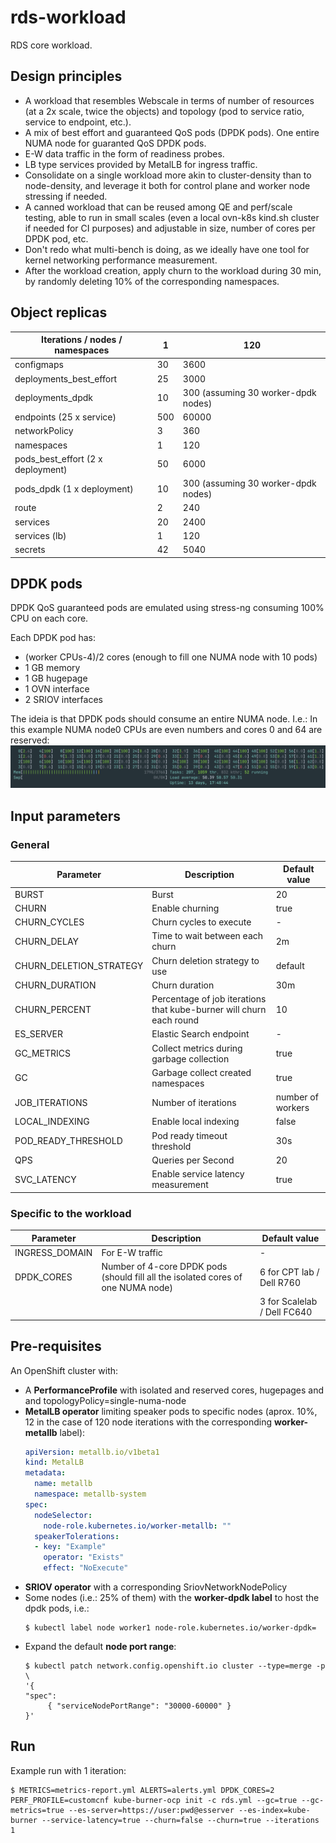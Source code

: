# rds-workload

RDS core workload.

## Design principles

 - A workload that resembles Webscale in terms of number of resources (at a 2x scale, twice the objects) and topology (pod to service ratio, service to endpoint, etc.).
 - A mix of best effort and guaranteed QoS pods (DPDK pods). One entire NUMA node for guaranted QoS DPDK pods.
 - E-W data traffic in the form of readiness probes.
 - LB type services provided by MetalLB for ingress traffic.
 - Consolidate on a single workload more akin to cluster-density than to node-density, and leverage it both for control plane and worker node stressing if needed.
 - A canned workload that can be reused among QE and perf/scale testing, able to run in small scales (even a local ovn-k8s kind.sh cluster if needed for CI purposes) and adjustable in size, number of cores per DPDK pod, etc.
 - Don't redo what multi-bench is doing, as we ideally have one tool for kernel networking performance measurement.
 - After the workload creation, apply churn to the workload during 30 min, by randomly deleting 10% of the corresponding namespaces.

## Object replicas

| Iterations / nodes / namespaces   | 1   | 120                                 |
| --------------------------------- | --- | ----------------------------------- |
| configmaps                        | 30  | 3600                                |
| deployments_best_effort           | 25  | 3000                                |
| deployments_dpdk                  | 10  | 300 (assuming 30 worker-dpdk nodes) |
| endpoints (25 x service)          | 500 | 60000                               |
| networkPolicy                     | 3   | 360                                 |
| namespaces                        | 1   | 120                                 |
| pods_best_effort (2 x deployment) | 50  | 6000                                |
| pods_dpdk (1 x deployment)        | 10  | 300 (assuming 30 worker-dpdk nodes) |
| route                             | 2   | 240                                 |
| services                          | 20  | 2400                                |
| services (lb)                     | 1   | 120                                 |
| secrets                           | 42  | 5040                                |

## DPDK pods

DPDK QoS guaranteed pods are emulated using stress-ng consuming 100% CPU on each core.

Each DPDK pod has:
 - (worker CPUs-4)/2 cores (enough to fill one NUMA node with 10 pods)
 - 1 GB memory
 - 1 GB hugepage
 - 1 OVN interface
 - 2 SRIOV interfaces

The ideia is that DPDK pods should consume an entire NUMA node. I.e.: In this example NUMA node0 CPUs are even numbers and cores 0 and 64 are reserved:
     ![](./img/dpdk_pods.png)

## Input parameters

### General

| Parameter               | Description                                                         | Default value     |
| ----------------------- | ------------------------------------------------------------------- | ----------------- |
| BURST                   | Burst                                                               | 20                |
| CHURN                   | Enable churning                                                     | true              |
| CHURN_CYCLES            | Churn cycles to execute                                             | -                 |
| CHURN_DELAY             | Time to wait between each churn                                     | 2m                |
| CHURN_DELETION_STRATEGY | Churn deletion strategy to use                                      | default           |
| CHURN_DURATION          | Churn duration                                                      | 30m               |
| CHURN_PERCENT           | Percentage of job iterations that kube-burner will churn each round | 10                |
| ES_SERVER               | Elastic Search endpoint                                             | -                 |
| GC_METRICS              | Collect metrics during garbage collection                           | true              |
| GC                      | Garbage collect created namespaces                                  | true              |
| JOB_ITERATIONS          | Number of iterations                                                | number of workers |
| LOCAL_INDEXING          | Enable local indexing                                               | false             |
| POD_READY_THRESHOLD     | Pod ready timeout threshold                                         | 30s               |
| QPS                     | Queries per Second                                                  | 20                |
| SVC_LATENCY             | Enable service latency measurement                                  | true              |


### Specific to the workload

| Parameter      | Description                                                                      | Default value               |
| -------------- | -------------------------------------------------------------------------------- | --------------------------- |
| INGRESS_DOMAIN | For E-W traffic                                                                  | -                           |
| DPDK_CORES     | Number of 4-core DPDK pods (should fill all the isolated cores of one NUMA node) | 6 for CPT lab / Dell R760   |
|                |                                                                                  | 3 for Scalelab / Dell FC640 |

## Pre-requisites

An OpenShift cluster with:
 - A **PerformanceProfile** with isolated and reserved cores, hugepages and and topologyPolicy=single-numa-node
 - **MetalLB operator** limiting speaker pods to specific nodes (aprox. 10%, 12 in the case of 120 node iterations with the corresponding **worker-metallb** label):
     ```yaml
     apiVersion: metallb.io/v1beta1
     kind: MetalLB
     metadata:
       name: metallb
       namespace: metallb-system
     spec:
       nodeSelector:
         node-role.kubernetes.io/worker-metallb: ""
       speakerTolerations:
       - key: "Example"
         operator: "Exists"
         effect: "NoExecute"
     ```
 - **SRIOV operator** with a corresponding SriovNetworkNodePolicy
 - Some nodes (i.e.: 25% of them) with the **worker-dpdk label** to host the dpdk pods, i.e.:
     ```
     $ kubectl label node worker1 node-role.kubernetes.io/worker-dpdk=
     ```
 - Expand the default **node port range**:
     ```
     $ kubectl patch network.config.openshift.io cluster --type=merge -p \
     '{
     "spec":
          { "serviceNodePortRange": "30000-60000" }
     }'
     ```
## Run

Example run with 1 iteration:
```
$ METRICS=metrics-report.yml ALERTS=alerts.yml DPDK_CORES=2 PERF_PROFILE=customcnf kube-burner-ocp init -c rds.yml --gc=true --gc-metrics=true --es-server=https://user:pwd@esserver --es-index=kube-burner --service-latency=true --churn=false --churn=true --iterations 1
```
